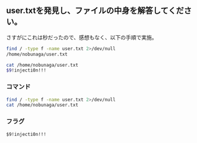 ## user.txtを発見し、ファイルの中身を解答してください。
  
さすがにこれは秒だったので、感想もなく、以下の手順で実施。  
  
```bash
find / -type f -name user.txt 2>/dev/null
/home/nobunaga/user.txt

```
  
```bash
cat /home/nobunaga/user.txt
$9!injecti0n!!!

```
  
### コマンド
```bash
find / -type f -name user.txt 2>/dev/null
cat /home/nobunaga/user.txt

```
  
### フラグ
`$9!injecti0n!!!`  
